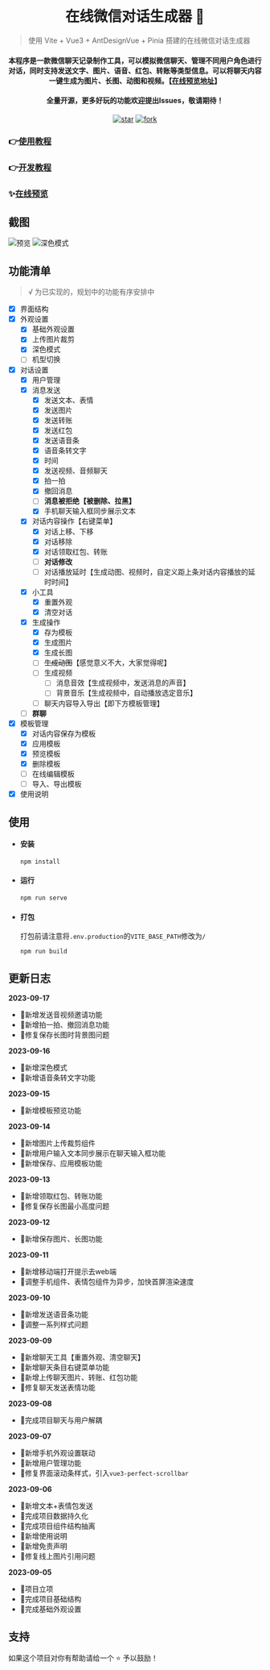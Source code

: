 <h1 align="center">在线微信对话生成器 👋</h1>

> 使用 Vite + Vue3 + AntDesignVue + Pinia 搭建的在线微信对话生成器

<div align="center">
  <h4>本程序是一款微信聊天记录制作工具，可以模拟微信聊天、管理不同用户角色进行对话，同时支持发送文字、图片、语音、红包、转账等类型信息。可以将聊天内容一键生成为图片、长图、动图和视频。【<a href='https://ele-cat.gitee.io/vue3-wechat-tool/' target="_blank">在线预览地址</a>】</h4>
  <h4>全量开源，更多好玩的功能欢迎提出Issues，敬请期待！</h4>
</div>

<div align="center">
  <a href='https://gitee.com/ele-cat/vue3-wechat-tool/stargazers' target="_blank"><img src='https://gitee.com/ele-cat/vue3-wechat-tool/badge/star.svg?theme=dark' alt='star'></img></a>
  <a href='https://gitee.com/ele-cat/vue3-wechat-tool/members' target="_blank"><img src='https://gitee.com/ele-cat/vue3-wechat-tool/badge/fork.svg?theme=dark' alt='fork'></img></a>
</div>

<!-- <img alt="欢迎⭐️" src="https://img.shields.io/badge/欢迎-⭐️-blue.svg?cacheSeconds=2592000" /> -->

### 👉<a href='https://ele-cat.gitee.io/tools/Vue3WechatTool.html#使用教程' target="_blank">使用教程</a>

### 👉<a href='https://ele-cat.gitee.io/tools/Vue3WechatTool.html#开发教程' target="_blank">开发教程</a>

### ✨<a href='https://ele-cat.gitee.io/vue3-wechat-tool/' target="_blank">在线预览</a>

## 截图

![预览](./snapshot/01.jpg)
![深色模式](./snapshot/02.jpg)

## 功能清单

> √ 为已实现的，规划中的功能有序安排中

- [x] 界面结构
- [x] 外观设置
  - [x] 基础外观设置
  - [x] 上传图片裁剪
  - [x] 深色模式
  - [ ] 机型切换
- [x] 对话设置
  - [x] 用户管理
  - [x] 消息发送
    - [x] 发送文本、表情
    - [x] 发送图片
    - [x] 发送转账
    - [x] 发送红包
    - [x] 发送语音条
    - [x] 语音条转文字
    - [x] 时间
    - [x] 发送视频、音频聊天
    - [x] 拍一拍
    - [x] 撤回消息
    - [ ] **消息被拒绝【被删除、拉黑】**
    - [x] 手机聊天输入框同步展示文本
  - [x] 对话内容操作【右键菜单】
    - [x] 对话上移、下移
    - [x] 对话移除
    - [x] 对话领取红包、转账
    - [ ] **对话修改**
    - [ ] 对话播放延时【生成动图、视频时，自定义距上条对话内容播放的延时时间】
  - [x] 小工具
    - [x] 重置外观
    - [x] 清空对话
  - [x] 生成操作
    - [x] 存为模板
    - [x] 生成图片
    - [x] 生成长图
    - [ ] ~~生成动图~~【感觉意义不大，大家觉得呢】
    - [ ] 生成视频
      - [ ] 消息音效【生成视频中，发送消息的声音】
      - [ ] 背景音乐【生成视频中，自动播放选定音乐】
    - [ ] 聊天内容导入导出【即下方模板管理】
  - [ ] **群聊**
- [x] 模板管理
  - [x] 对话内容保存为模板
  - [x] 应用模板
  - [x] 预览模板
  - [x] 删除模板
  - [ ] 在线编辑模板
  - [ ] 导入、导出模板
- [x] 使用说明

## 使用

- #### 安装

  ```
  npm install
  ```

- #### 运行

  ```
  npm run serve
  ```

- #### 打包

  打包前请注意将`.env.production`的`VITE_BASE_PATH`修改为`/`

  ```
  npm run build
  ```

## 更新日志

**2023-09-17**
- 🌟新增发送音视频邀请功能
- 🌟新增拍一拍、撤回消息功能
- 🐞修复保存长图时背景图问题

**2023-09-16**
- 🌟新增深色模式
- 🌟新增语音条转文字功能

**2023-09-15**
- 🌟新增模板预览功能

**2023-09-14**
- 🌟新增图片上传裁剪组件
- 🌟新增用户输入文本同步展示在聊天输入框功能
- 🌟新增保存、应用模板功能

**2023-09-13**
- 🌟新增领取红包、转账功能
- 🐞修复保存长图最小高度问题

**2023-09-12**
- 🌟新增保存图片、长图功能

**2023-09-11**
- 🌟新增移动端打开提示去web端
- 🐞调整手机组件、表情包组件为异步，加快首屏渲染速度

**2023-09-10**
- 🌟新增发送语音条功能
- 🐞调整一系列样式问题

**2023-09-09**
- 🌟新增聊天工具【重置外观、清空聊天】
- 🌟新增聊天条目右键菜单功能
- 🌟新增上传聊天图片、转账、红包功能
- 🐞修复聊天发送表情功能

**2023-09-08**
- 🌟完成项目聊天与用户解耦

**2023-09-07**
- 🌟新增手机外观设置联动
- 🌟新增用户管理功能
- 🐞修复界面滚动条样式，引入`vue3-perfect-scrollbar`

**2023-09-06**
- 🌟新增文本+表情包发送
- 🌟完成项目数据持久化
- 🌟完成项目组件结构抽离
- 🌟新增使用说明
- 🌟新增免责声明
- 🐞修复线上图片引用问题

**2023-09-05**
- 🌟项目立项
- 🌟完成项目基础结构
- 🌟完成基础外观设置

## 支持

如果这个项目对你有帮助请给一个 ⭐️ 予以鼓励！
